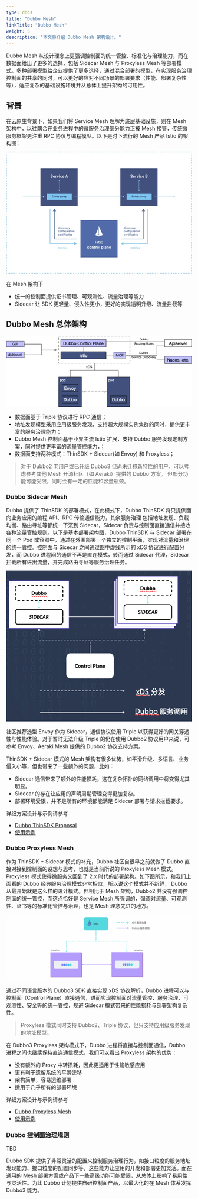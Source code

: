 ```yaml
---
type: docs
title: "Dubbo Mesh"
linkTitle: "Dubbo Mesh"
weight: 5
description: "本文将介绍 Dubbo Mesh 架构设计。"
---
```


Dubbo Mesh 从设计理念上更强调控制面的统一管控、标准化与治理能力，而在数据面给出了更多的选择，包括 Sidecar Mesh 与 Proxyless Mesh 等部署模式。多种部署模型给企业提供了更多选择，通过混合部署的模型，在实现服务治理控制面的共享的同时，可以更好的应对不同场景的部署要求（性能、部署复杂性等），适应复杂的基础设施环境并从总体上提升架构的可用性。

## 背景
在云原生背景下，如果我们将 Service Mesh 理解为底层基础设施，则在 Mesh 架构中，以往耦合在业务进程中的微服务治理部分能力正被 Mesh 接管，传统微服务框架更注重 RPC 协议与编程模型。以下是时下流行的 Mesh 产品 Istio 的架构图：

![istio](/imgs/v3/mesh/istio.jpg)

在 Mesh 架构下
* 统一的控制面提供证书管理、可观测性、流量治理等能力
* Sidecar 让 SDK 更轻量、侵入性更小，更好的实现透明升级、流量拦截等

## Dubbo Mesh 总体架构

![istio](/imgs/v3/mesh/dubbo-mesh-arc.png)

* 数据面基于 Triple 协议进行 RPC 通信；
* 地址发现模型采用应用级服务发现，支持超大规模实例集群的同时，提供更丰富的服务治理能力；
* Dubbo Mesh 控制面基于业界主流 Istio 扩展，支持 Dubbo 服务发现定制方案，同时提供更丰富的流量管控能力，；
* 数据面支持两种模式：ThinSDK + Sidecar(如 Envoy) 和 Proxyless；


> 对于 Dubbo2 老用户或已升级 Dubbo3 但尚未迁移新特性的用户，可以考虑参考其他 Mesh 开源社区（如 Aeraki）提供的 Dubbo 方案。
> 但部分功能可能受限，同时会有一定的性能和容量瓶颈。

### Dubbo Sidecar Mesh
Dubbo 提供了 ThinSDK 的部署模式，在此模式下，Dubbo ThinSDK 将只提供面向业务应用的编程 API、RPC 传输通信能力，其余服务治理
包括地址发现、负载均衡、路由寻址等都统一下沉到 Sidecar，Sidecar 负责与控制面直接通信并接收各种流量管控规则。以下是基本部署架构图，Dubbo ThinSDK 与 Sidecar 部署在同一个 Pod 或容器中，通过在外围部署一个独立的控制平面，实现对流量和治理的统一管控。控制面与 Sicecar 之间通过图中虚线所示的 xDS 协议进行配置分发，而 Dubbo 进程间的通信不再是直连模式，转而通过 Sidecar 代理，Sidecar 拦截所有进出流量，并完成路由寻址等服务治理任务。

![dubbo-sidecar](/imgs/v3/mesh/dubbo-sidecar.png)

社区推荐选型 Envoy 作为 Sidecar，通信协议使用 Triple 以获得更好的网关穿透性与性能体验。对于暂时无法升级 Triple 的仍在使用 Dubbo2 协议用户来说，可参考 Envoy、Aeraki Mesh 提供的 Dubbo2 协议支持方案。

ThinSDK + Sidecar 模式的 Mesh 架构有很多优势，如平滑升级、多语言、业务侵入小等，但也带来了一些额外的问题，比如：
* Sidecar 通信带来了额外的性能损耗，这在复杂拓扑的网络调用中将变得尤其明显。
* Sidecar 的存在让应用的声明周期管理变得更加复杂。
* 部署环境受限，并不是所有的环境都能满足 Sidecar 部署与请求拦截要求。

详细方案设计与示例请参考
* [Dubbo ThinSDK Proposal](/zh-cn/overview/tasks/mesh/dubbo-mesh)
* [使用示例](/zh-cn/overview/tasks/mesh/dubbo-mesh)

### Dubbo Proxyless Mesh
作为 ThinSDK + Sidecar 模式的补充，Dubbo 社区自很早之前就做了 Dubbo 直接对接到控制面的设想与思考，也就是当前所说的 Proxyless Mesh 模式。Proxyless 模式使得微服务又回到了 2.x 时代的部署架构。如下图所示，和我们上面看的 Dubbo 经典服务治理模式非常相似，所以说这个模式并不新鲜， Dubbo 从最开始就是这么样的设计模式。但相比于 Mesh 架构，Dubbo2 并没有强调控制面的统一管控，而这点恰好是 Service Mesh 所强调的，强调对流量、可观测性、证书等的标准化管控与治理，也是 Mesh 理念先进的地方。

![dubbo-proxyless](/imgs/v3/mesh/dubbo-proxyless.png)

通过不同语言版本的 Dubbo3 SDK 直接实现 xDS 协议解析，Dubbo 进程可以与控制面（Control Plane）直接通信，进而实现控制面对流量管控、服务治理、可观测性、安全等的统一管控，规避 Sidecar 模式带来的性能损耗与部署架构复杂性。

> Proxyless 模式同时支持 Dubbo2、Triple 协议，但只支持应用级服务发现的地址模型。

在 Dubbo3 Proxyless 架构模式下，Dubbo 进程将直接与控制面通信，Dubbo 进程之间也继续保持直连通信模式，我们可以看出 Proxyless 架构的优势：
* 没有额外的 Proxy 中转损耗，因此更适用于性能敏感应用
* 更有利于遗留系统的平滑迁移
* 架构简单，容易运维部署
* 适用于几乎所有的部署环境

详细方案设计与示例请参考
* [Dubbo Proxyless Mesh](/zh-cn/overview/tasks/mesh/dubbo-mesh)
* [使用示例](/zh-cn/overview/tasks/mesh/dubbo-mesh)

### Dubbo 控制面治理规则
TBD

Dubbo SDK 提供了非常灵活的配置来控制服务治理行为，如接口粒度的服务地址发现能力、接口粒度的配置同步等，这些能力让应用的开发和部署更加灵活。而在通用的 Mesh 部署方案或产品下一些高级功能可能受限，从总体上影响了易用性与灵活性。为此 Dubbo 计划提供自研控制面产品，以最大化的在 Mesh 体系发挥 Dubbo3 能力。









